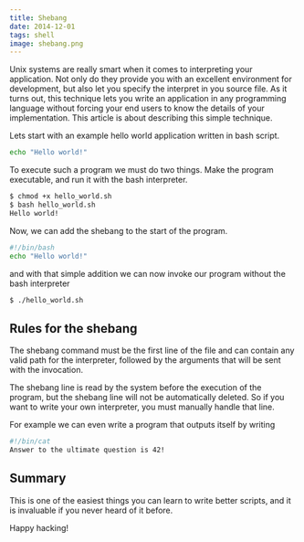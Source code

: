 ```yaml
---
title: Shebang
date: 2014-12-01
tags: shell
image: shebang.png
---
```


Unix systems are really smart when it comes to interpreting your application. Not only do  they provide you with an excellent environment for development, but also let you specify the interpret in you source file. As it turns out, this technique lets you write an application in any programming language without forcing your end users to know the details of your implementation. This article is about describing this simple technique.

Lets start with an example hello world application written in bash script.

``` bash
echo "Hello world!"
```

To execute such a program we must do two things. Make the program executable, and run it with the bash interpreter.

``` bash
$ chmod +x hello_world.sh
$ bash hello_world.sh
Hello world!
```

Now, we can add the shebang to the start of the program.

``` bash
#!/bin/bash
echo "Hello world!"
```

and with that simple addition we can now invoke our program without the bash interpreter

```bash
$ ./hello_world.sh
```

## Rules for the shebang

The shebang command must be the first line of the file and can contain any valid path for the interpreter, followed by the arguments that will be sent with the invocation.

The shebang line is read by the system before the execution of the program, but the shebang line will not be automatically deleted. So if you want to write your own interpreter, you must manually handle that line.

For example we can even write a program that outputs itself by writing

``` sh
#!/bin/cat
Answer to the ultimate question is 42!
```

## Summary

This is one of the easiest things you can learn to write better scripts,  and it is invaluable if you never heard of it before.

Happy hacking!
